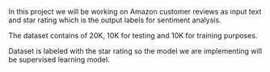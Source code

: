 In this project we will be working on Amazon customer reviews as input text and star rating which is the output labels for sentiment analysis. 

The dataset contains of 20K, 10K for testing and 10K for training purposes.

Dataset is labeled with the star rating so the model we are implementing will be supervised learning model.
